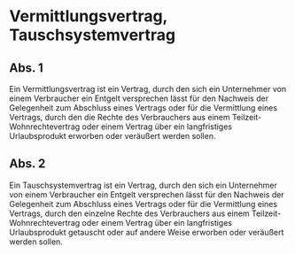 # Vermittlungsvertrag, Tauschsystemvertrag



## Abs. 1

 Ein Vermittlungsvertrag ist ein Vertrag, durch den sich ein Unternehmer von einem Verbraucher ein Entgelt versprechen lässt für den Nachweis der Gelegenheit zum Abschluss eines Vertrags oder für die Vermittlung eines Vertrags, durch den die Rechte des Verbrauchers aus einem Teilzeit-Wohnrechtevertrag oder einem Vertrag über ein langfristiges Urlaubsprodukt erworben oder veräußert werden sollen.

## Abs. 2

 Ein Tauschsystemvertrag ist ein Vertrag, durch den sich ein Unternehmer von einem Verbraucher ein Entgelt versprechen lässt für den Nachweis der Gelegenheit zum Abschluss eines Vertrags oder für die Vermittlung eines Vertrags, durch den einzelne Rechte des Verbrauchers aus einem Teilzeit-Wohnrechtevertrag oder einem Vertrag über ein langfristiges Urlaubsprodukt getauscht oder auf andere Weise erworben oder veräußert werden sollen. 

